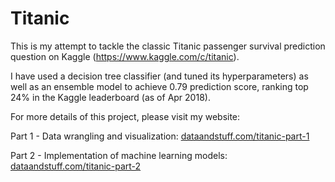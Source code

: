 # Titanic

This is my attempt to tackle the classic Titanic passenger survival prediction question on Kaggle (https://www.kaggle.com/c/titanic). 

I have used a decision tree classifier (and tuned its hyperparameters) as well as an ensemble model to achieve 0.79 prediction score, ranking top 24% in the Kaggle leaderboard (as of Apr 2018). 

For more details of this project, please visit my website:

Part 1 - Data wrangling and visualization:
[dataandstuff.com/titanic-part-1](https://monicawongds.wordpress.com/2018/01/20/predicting-the-survival-of-titanic-passengers-part-1/)

Part 2 - Implementation of machine learning models:
[dataandstuff.com/titanic-part-2](https://monicawongds.wordpress.com/2018/02/21/predicting-the-survival-of-titanic-passengers-part-2/)
